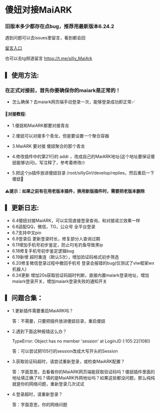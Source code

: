 # 傻妞对接MaiARK

  ### 旧版本多少都存在点bug，推荐用最新版本6.24.2
遇到问题可以去issues里留言，看到都会回

  [留言入口](https://github.com/zhacha222/sillyGirljs/issues/1)

  也可以去tg频道留言
  https://t.me/silly_MaiArk
  
## ▎使用方法:

  ### 在正式对接前，首先你要确保你的maiark是正常的！

* 怎么确保？去maiark网页端手动登录一次，能够登录成功即正常✅

#### 🎈对接教程:

* 1.傻妞和MaiARK都要对接青龙

* 2.傻妞可以对接多个青龙，但是要设置一个聚合容器

* 3.MaiARK 要对接 傻妞聚合的那个青龙

* 4.修改插件中的第21行的 addr ，改成自己的MaiARK地址(这个地址要保证傻妞能够访问)。写注释了，参考着修改🙄

* 5.把这个js插件放进傻妞目录
/root/sillyGirl/develop/replies，然后重启一下傻妞👻

#### ⚠️提示：如果之前有在用老版本插件，换用新版插件时，需要把老版本删除

## ▎更新日志:

* 6.4傻妞对接MaiARK，可以实现直接登录查询，和对接诺兰效果一样
* 6.6适配QQ，微信，TG，公众号 全平台登录
* 6.7支持中文pin
* 6.9登录后 更新登录时长，修复部分人查询过期
* 6.11增加手机号初步鉴定，防止叼毛钓鱼导致黑ip
* 6.18修复手机号初步鉴定逻辑bug
* 6.19新增 超时重连（默认5次），增加验证码格式初步筛选
* 6.20修复微信登录过程中撤回手机号 登录会报错的bug(仅测试了vlw框架wx机器人)
* 6.24更新 增加20s获取验证码超时判断，直接内置maiark登录地址，增加maiark登录开关，增加maiark登录失败的通知开关

## ▎问题合集️：

* 1.更新插件需要重启MaiARK吗？

   答：不需要，只要把插件放进傻妞目录，重启傻妞

* 2.遇到下面这种报错这么办？

   TypeError: Object has no member 'session' at LoginJD (<eval>:105:22(108))

   答：可以尝试把105行的session改成大写开头的Session

* 3.获取验证码超时，请尝试重新登录，或检查MaiARK配置？

   答：字面意思，去看看你的MaiARK网页端能获取验证码吗？傻妞插件里面的地址填正确了吗？填的是MaiARK外网地址吗？如果这些都没问题，那么纯纯就是你的网络问题，重新登录几次试试


* 4.登录超时，请重新登录？
  
   答：字面意思，你的网络问题

 
 
